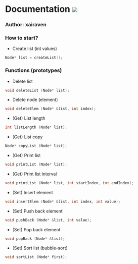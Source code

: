 # Documentation ![](https://img.shields.io/badge/Code-C++-informational?style=flat-square&logo=C%2B%2B&logoColor=white&color=5194f0)
### Author: xairaven
### How to start?
- Create list (int values)
```cpp
Node* list = createList();
```

### Functions (prototypes)
- Delete list
```cpp
void deleteList (Node* list);
```
- Delete node (element)
```cpp
void deleteElem (Node* &list, int index);
```
- (Get) List length
```cpp
int listLength (Node* list);
```
- (Get) List copy
```cpp
Node* copyList (Node* list);
```
- (Get) Print list
```cpp
void printList (Node* list);
```
- (Get) Print list interval
```cpp
void printList (Node* list, int startIndex, int endIndex);
```
- (Set) Insert element
```cpp
void insertElem (Node* &list, int index, int value);
```
- (Set) Push back element
```cpp
void pushBack (Node* &list, int value);
```
- (Set) Pop back element
```cpp
void popBack (Node* &list);
```
- (Set) Sort list (bubble-sort)
```cpp
void sortList (Node* first);
```
